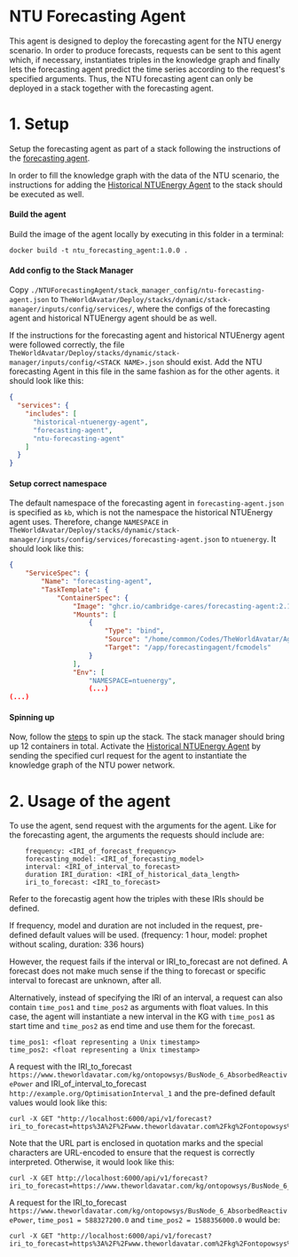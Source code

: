 # NTU Forecasting Agent

This agent is designed to deploy the forecasting agent for the NTU energy scenario. In order to produce forecasts, requests can be sent to this agent which, if necessary, instantiates triples in the knowledge graph and finally lets the forecasting agent predict the time series according to the request's specified arguments. Thus, the NTU forecasting agent can only be deployed in a stack together with the forecasting agent.

# 1. Setup

Setup the forecasting agent as part of a stack following the instructions of the [forecasting agent](https://github.com/cambridge-cares/TheWorldAvatar/edit/main/Agents/ForecastingAgent/).

In order to fill the knowledge graph with the data of the NTU scenario, the instructions for adding the [Historical NTUEnergy Agent](https://github.com/cambridge-cares/TheWorldAvatar/tree/main/Agents/HistoricalNTUEnergyAgent) to the stack should be executed as well.


#### Build the agent

Build the image of the agent locally by executing in this folder in a terminal:
```
docker build -t ntu_forecasting_agent:1.0.0 .
```

#### Add config to the Stack Manager

Copy ```./NTUForecastingAgent/stack_manager_config/ntu-forecasting-agent.json``` to ```TheWorldAvatar/Deploy/stacks/dynamic/stack-manager/inputs/config/services/```, where the  configs of the forecasting agent and historical NTUEnergy agent should be as well.

If the instructions for the forecasting agent and historical NTUEnergy agent were followed correctly, the file ```TheWorldAvatar/Deploy/stacks/dynamic/stack-manager/inputs/config/<STACK NAME>.json``` should exist. Add the NTU forecasting Agent in this file in the same fashion as for the other agents. it should look like this:

```json
{
  "services": {
    "includes": [
      "historical-ntuenergy-agent",
      "forecasting-agent",
      "ntu-forecasting-agent"
    ]
  }
}
```

#### Setup correct namespace

The default namespace of the forecasting agent in ```forecasting-agent.json``` is specified as ```kb```, which is not the namespace the historical NTUEnergy agent uses. Therefore, change ```NAMESPACE``` in ```TheWorldAvatar/Deploy/stacks/dynamic/stack-manager/inputs/config/services/forecasting-agent.json``` to ```ntuenergy```. It should look like this:

```json
{
    "ServiceSpec": {
        "Name": "forecasting-agent",
        "TaskTemplate": {
            "ContainerSpec": {
                "Image": "ghcr.io/cambridge-cares/forecasting-agent:2.1.1",
                "Mounts": [
                    {
                        "Type": "bind",
                        "Source": "/home/common/Codes/TheWorldAvatar/Agents/ForecastingAgent/forecastingagent/fcmodels",
                        "Target": "/app/forecastingagent/fcmodels"
                    }
                ],
                "Env": [
                    "NAMESPACE=ntuenergy",
                    (...)
(...)

```

#### Spinning up

Now, follow the [steps](https://github.com/cambridge-cares/TheWorldAvatar/tree/main/Deploy/stacks/dynamic/stack-manager#spinning-up-a-stack) to spin up the stack. The stack manager should bring up 12 containers in total. Activate the [Historical NTUEnergy Agent](https://github.com/cambridge-cares/TheWorldAvatar/tree/main/Agents/HistoricalNTUEnergyAgent) by sending the specified curl request for the agent to instantiate the knowledge graph of the NTU power network.

# 2. Usage of the agent

To use the agent, send request with the arguments for the agent. Like for the forecasting agent, the arguments the requests should include are:

```
    frequency: <IRI_of_forecast_frequency>
    forecasting_model: <IRI_of_forecasting_model>
    interval: <IRI_of_interval_to_forecast>
    duration IRI_duration: <IRI_of_historical_data_length>
    iri_to_forecast: <IRI_to_forecast>
```

Refer to the forecastig agent how the triples with these IRIs should be defined. 

If frequency, model and duration are not included in the request, pre-defined default values will be used. (frequency: 1 hour, model: prophet without scaling, duration: 336 hours)

However, the request fails if the interval or IRI_to_forecast are not defined. A forecast does not make much sense if the thing to forecast or specific interval to forecast are unknown, after all.

Alternatively, instead of specifying the IRI of an interval, a request can also contain ```time_pos1``` and ```time_pos2``` as arguments with float values. In this case, the agent will instantiate a new interval in the KG with ```time_pos1``` as start time and ```time_pos2``` as end time and use them for the forecast.

```
time_pos1: <float representing a Unix timestamp>
time_pos2: <float representing a Unix timestamp>
```

A request with the IRI_to_forecast ```https://www.theworldavatar.com/kg/ontopowsys/BusNode_6_AbsorbedReactivePower``` and IRI_of_interval_to_forecast ```http://example.org/OptimisationInterval_1``` and the pre-defined default values would look like this:

```
curl -X GET "http://localhost:6000/api/v1/forecast?iri_to_forecast=https%3A%2F%2Fwww.theworldavatar.com%2Fkg%2Fontopowsys%2FBusNode_6_AbsorbedReactivePower&interval=http%3A%2F%2Fexample.org%2FOptimisationInterval_1"

```

Note that the URL part is enclosed in quotation marks and the special characters are URL-encoded to ensure that the request is correctly interpreted. Otherwise, it would look like this:

```
curl -X GET http://localhost:6000/api/v1/forecast?iri_to_forecast=https://www.theworldavatar.com/kg/ontopowsys/BusNode_6_AbsorbedReactivePower&interval=http://example.org/OptimisationInterval_1
```

A request for the IRI_to_forecast ```https://www.theworldavatar.com/kg/ontopowsys/BusNode_6_AbsorbedReactivePower```, ```time_pos1 = 588327200.0``` and ```time_pos2 = 1588356000.0``` would be:

```
curl -X GET "http://localhost:6000/api/v1/forecast?iri_to_forecast=https%3A%2F%2Fwww.theworldavatar.com%2Fkg%2Fontopowsys%2FBusNode_6_AbsorbedReactivePower&time_pos1=1588327200.0&time_pos2=1588356000.0"
```